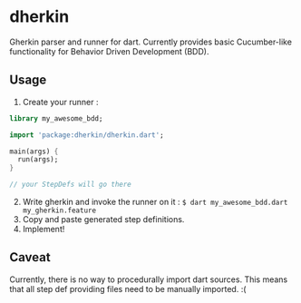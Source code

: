 dherkin
=======

Gherkin parser and runner for dart.
Currently provides basic Cucumber-like functionality
for Behavior Driven Development (BDD).


Usage
-----

1. Create your runner :

``` dart my_awesome_bdd.dart
library my_awesome_bdd;

import 'package:dherkin/dherkin.dart';

main(args) {
  run(args);
}

// your StepDefs will go there
```

2. Write gherkin and invoke the runner on it : `$ dart my_awesome_bdd.dart my_gherkin.feature`
3. Copy and paste generated step definitions.
4. Implement!


Caveat
------

Currently, there is no way to procedurally import dart sources.
This means that all step def providing files need to be manually imported.  :(